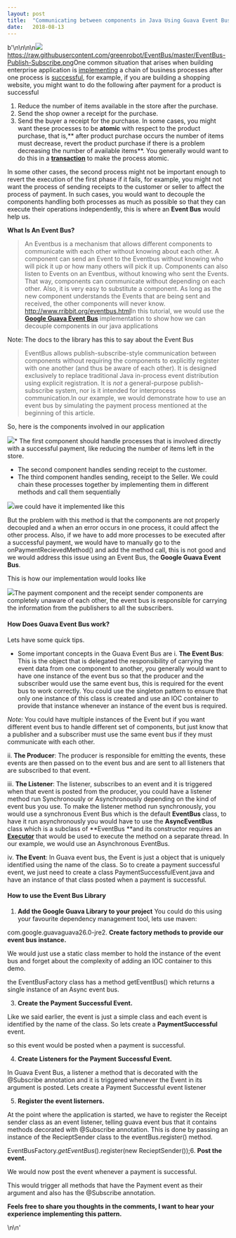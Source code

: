 ```yaml
---
layout:	post
title:	"Communicating between components in Java Using Guava Event Bus"
date:	2018-08-13
---
```


b'\n\n\n\n![](/img/1*h9fw9-AbGIqjEskbK-Rf6A.png)<https://raw.githubusercontent.com/greenrobot/EventBus/master/EventBus-Publish-Subscribe.png>One common situation that arises when building enterprise application is [implementing](https://hackernoon.com/tagged/implementing) a chain of business processes after one process is [successful](https://hackernoon.com/tagged/successful), for example, if you are building a shopping website, you might want to do the following after payment for a product is successful

1. Reduce the number of items available in the store after the purchase.
2. Send the shop owner a receipt for the purchase.
3. Send the buyer a receipt for the purchase.
In some cases, you might want these processes to be **atomic** with respect to the product purchase, that is,** after product purchase occurs the number of items must decrease, revert the product purchase if there is a problem decreasing the number of available items**. You generally would want to do this in a [**transaction**](https://en.wikipedia.org/wiki/Transaction_processing) to make the process atomic.

In some other cases, the second process might not be important enough to revert the execution of the first phase if it fails, for example, you might not want the process of sending receipts to the customer or seller to affect the process of payment. In such cases, you would want to decouple the components handling both processes as much as possible so that they can execute their operations independently, this is where an **Event Bus** would help us.

**What Is An Event Bus?**


> An Eventbus is a mechanism that allows different components to communicate with each other without knowing about each other. A component can send an Event to the Eventbus without knowing who will pick it up or how many others will pick it up. Components can also listen to Events on an Eventbus, without knowing who sent the Events. That way, components can communicate without depending on each other. Also, it is very easy to substitute a component. As long as the new component understands the Events that are being sent and received, the other components will never know.
> <http://www.rribbit.org/eventbus.html>In this tutorial, we would use the [**Google Guava Event Bus**](https://github.com/google/guava/wiki/EventBusExplained) implementation to show how we can decouple components in our java applications

Note: The docs to the library has this to say about the Event Bus


> EventBus allows publish-subscribe-style communication between components without requiring the components to explicitly register with one another (and thus be aware of each other). It is designed exclusively to replace traditional Java in-process event distribution using explicit registration. It is *not* a general-purpose publish-subscribe system, nor is it intended for interprocess communication.In our example, we would demonstrate how to use an event bus by simulating the payment process mentioned at the beginning of this article.

So, here is the components involved in our application

![](/img/1*c8D-DnP5FeYjFSv8sKUhZg.png)* The first component should handle processes that is involved directly with a successful payment, like reducing the number of items left in the store.
* The second component handles sending receipt to the customer.
* The third component handles sending, receipt to the Seller.
We could chain these processes together by implementing them in different methods and call them sequentially

![](/img/1*kyb5ng5AiA8PHc-5GWZbdw.png)we could have it implemented like this

But the problem with this method is that the components are not properly decoupled and a when an error occurs in one process, it could affect the other process. Also, if we have to add more processes to be executed after a successful payment, we would have to manually go to the onPaymentRecievedMethod() and add the method call, this is not good and we would address this issue using an Event Bus, the **Google Guava Event Bus**.

This is how our implementation would looks like

![](/img/1*A9DhulF8SlpgQ5c-odpuKw.png)The payment component and the receipt sender components are completely unaware of each other, the event bus is responsible for carrying the information from the publishers to all the subscribers.

#### How Does Guava Event Bus work?

Lets have some quick tips.

* Some important concepts in the Guava Event Bus are
i. **The Event Bus**: This is the object that is delegated the responsibility of carrying the event data from one component to another, you generally would want to have one instance of the event bus so that the producer and the subscriber would use the same event bus, this is required for the event bus to work correctly. You could use the singleton pattern to ensure that only one instance of this class is created and use an IOC container to provide that instance whenever an instance of the event bus is required.

*Note:* You could have multiple instances of the Event but if you want different event bus to handle different set of components, but just know that a publisher and a subscriber must use the same event bus if they must communicate with each other.

ii. **The Producer**: The producer is responsible for emitting the events, these events are then passed on to the event bus and are sent to all listeners that are subscribed to that event.

iii. **The Listener**: The listener, subscribes to an event and it is triggered when that event is posted from the producer, you could have a listener method run Synchronously or Asynchronously depending on the kind of event bus you use. To make the listener method run synchronously, you would use a synchronous Event Bus which is the default **EventBus** class, to have it run asynchronously you would have to use the **AsyncEventBus** class which is a subclass of **EventBus **and its constructor requires an [**Executor**](https://docs.oracle.com/javase/7/docs/api/java/util/concurrent/Executor.html) that would be used to execute the method on a separate thread. In our example, we would use an Asynchronous EventBus.

iv. **The Event**: In Guava event bus, the Event is just a object that is uniquely identified using the name of the class. So to create a payment successful event, we just need to create a class PaymentSuccessfulEvent.java and have an instance of that class posted when a payment is successful.

#### **How to use the Event Bus Library**

1. **Add the Google Guava Library to your project**
You could do this using your favourite dependency management tool, lets use maven:

<dependency><groupId>com.google.guava</groupId><artifactId>guava</artifactId><version>26.0-jre</version></dependency>2. **Create factory methods to provide our event bus instance.**

We would just use a static class member to hold the instance of the event bus and forget about the complexity of adding an IOC container to this demo.

the EventBusFactory class has a method getEventBus() which returns a single instance of an Async event bus.

3. **Create the Payment Successful Event.**

Like we said earlier, the event is just a simple class and each event is identified by the name of the class. So lets create a **PaymentSuccessful** event.

so this event would be posted when a payment is successful.

4. **Create Listeners for the Payment Successful Event.**

In Guava Event Bus, a listener a method that is decorated with the @Subscribe annotation and it is triggered whenever the Event in its argument is posted. Lets create a Payment Successful event listener

5. **Register the event listerners.**

At the point where the application is started, we have to register the Receipt sender class as an event listener, telling guava event bus that it contains methods decorated with @Subscribe annotation. This is done by passing an instance of the RecieptSender class to the eventBus.register() method.

EventBusFactory.*getEventBus*().register(new RecieptSender());6. **Post the event.**

We would now post the event whenever a payment is successful.

This would trigger all methods that have the Payment event as their argument and also has the @Subscribe annotation.

**Feels free to share you thoughts in the comments, I want to hear your experience implementing this pattern.**

\n\n'
